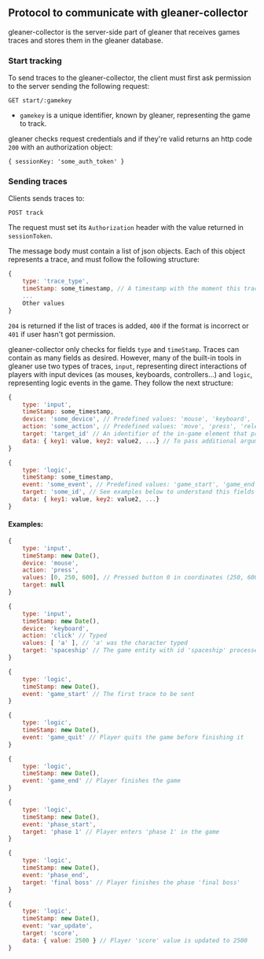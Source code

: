 ## Protocol to communicate with gleaner-collector

gleaner-collector is the server-side part of gleaner that receives games traces and stores them in the gleaner database.

### Start tracking

To send traces to the gleaner-collector, the client must first ask permission to the server sending the following request:

`GET start/:gamekey`

 - `gamekey` is a unique identifier, known by gleaner, representing the game to track.

gleaner checks request credentials and if they're valid returns an http code `200` with an authorization object:

`{ sessionKey: 'some_auth_token' }`

### Sending traces

Clients sends traces to:

`POST track`

The request must set its `Authorization` header with the value returned in `sessionToken`.

The message body must contain a list of json objects. Each of this object represents a trace, and must follow the following structure:

```javascript
{
	type: 'trace_type',
	timeStamp: some_timestamp, // A timestamp with the moment this trace was generated
	...
	Other values
}
```
`204` is returned if the list of traces is added, `400` if the format is incorrect or `401` if user hasn't got permission.

gleaner-collector only checks for fields `type` and `timeStamp`. Traces can contain as many fields as desired. However, many of the built-in tools in gleaner use two types of traces, `input`, representing direct interactions of players with input devices (as mouses, keyboards, controllers...) and `logic`, representing logic events in the game. They follow the next structure:

```javascript
{
	type: 'input',
	timeStamp: some_timestamp,
	device: 'some_device', // Predefined values: 'mouse', 'keyboard', 'screen'
	action: 'some_action', // Predefined values: 'move', 'press', 'release', 'click', 'drag'
	target: 'target_id' // An identifier of the in-game element that processed the input event, if any
	data: { key1: value, key2: value2, ...} // To pass additional arguments. A 'mouse' input would contain a x and y coordinates and the button
}
```

```javascript
{
	type: 'logic',
	timeStamp: some_timestamp,
	event: 'some_event', // Predefined values: 'game_start', 'game_end', 'game_quit', 'phase_start', 'phase_end', 'var_update'
	target: 'some_id', // See examples below to understand this fields
	data: { key1: value, key2: value2, ...}
}
```

#### Examples:

```javascript
{
	type: 'input',
	timeStamp: new Date(),
	device: 'mouse',
	action: 'press',
	values: [0, 250, 600], // Pressed button 0 in coordinates (250, 600)
	target: null
}
```

```javascript
{
	type: 'input',
	timeStamp: new Date(),
	device: 'keyboard',
	action: 'click' // Typed
	values: [ 'a' ], // 'a' was the character typed
	target: 'spaceship' // The game entity with id 'spaceship' processed this input
}
```

```javascript
{
	type: 'logic',
	timeStamp: new Date(),
	event: 'game_start' // The first trace to be sent
}
```

```javascript
{
	type: 'logic',
	timeStamp: new Date(),
	event: 'game_quit' // Player quits the game before finishing it
}
```

```javascript
{
	type: 'logic',
	timeStamp: new Date(),
	event: 'game_end' // Player finishes the game
}
```

```javascript
{
	type: 'logic',
	timeStamp: new Date(),
	event: 'phase_start',
	target: 'phase 1' // Player enters 'phase 1' in the game
}
```

```javascript
{
	type: 'logic',
	timeStamp: new Date(),
	event: 'phase_end',
	target: 'final boss' // Player finishes the phase 'final boss'
}
```

```javascript
{
	type: 'logic',
	timeStamp: new Date(),
	event: 'var_update',
	target: 'score',
	data: { value: 2500 } // Player 'score' value is updated to 2500
}
```

